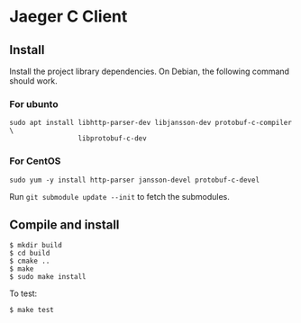 # Jaeger C Client

## Install

Install the project library dependencies. On Debian, the following command
should work.

### For ubunto
```
sudo apt install libhttp-parser-dev libjansson-dev protobuf-c-compiler \
                 libprotobuf-c-dev
```
### For CentOS
```
sudo yum -y install http-parser jansson-devel protobuf-c-devel
```


Run `git submodule update --init` to fetch the submodules.

## Compile and install
```
$ mkdir build
$ cd build
$ cmake ..
$ make
$ sudo make install
```

To test:

```
$ make test
```
